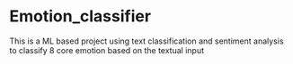 # Emotion_classifier
This is a ML based project using text classification and sentiment analysis to classify 8 core emotion based on the textual input
